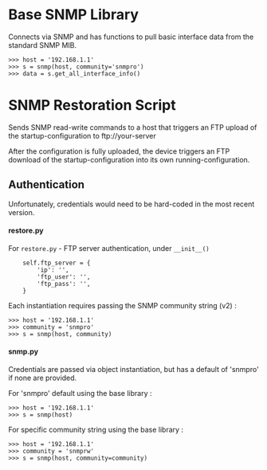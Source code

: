 # Base SNMP Library

Connects via SNMP and has functions to pull basic interface data from the standard SNMP MIB.

```
>>> host = '192.168.1.1'
>>> s = snmp(host, community='snmpro')
>>> data = s.get_all_interface_info()
```

# SNMP Restoration Script

Sends SNMP read-write commands to a host that triggers an FTP upload of the startup-configuration to ftp://your-server

After the configuration is fully uploaded, the device triggers an FTP download of the startup-configuration into its own running-configuration.

## Authentication

Unfortunately, credentials would need to be hard-coded in the most recent version.

#### restore.py

For `restore.py` - FTP server authentication, under `__init__()`

```
    self.ftp_server = {
        'ip': '',
        'ftp_user': '',
        'ftp_pass': '',
    }
```

Each instantiation requires passing the SNMP community string (v2) :

```
>>> host = '192.168.1.1'
>>> community = 'snmpro'
>>> s = snmp(host, community)
```

#### snmp.py

Credentials are passed via object instantiation, but has a default of 'snmpro' if none are provided.

For 'snmpro' default using the base library :
```
>>> host = '192.168.1.1'
>>> s = snmp(host)
```

For specific community string using the base library :
```
>>> host = '192.168.1.1'
>>> community = 'snmprw'
>>> s = snmp(host, community=community)
